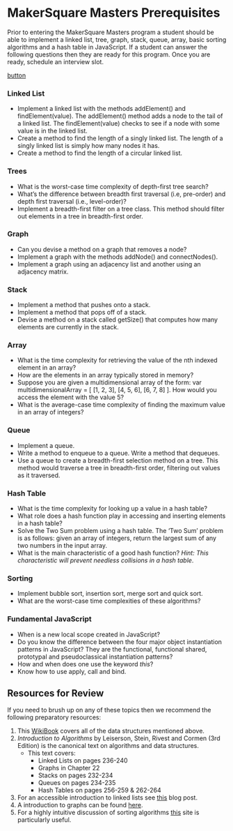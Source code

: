 # MakerSquare Masters Prerequisites

  Prior to entering the MakerSquare Masters program a student should be able to
  implement a linked list, tree, graph, stack, queue, array, basic sorting algorithms
  and a hash table in JavaScript. If a student can answer the following questions then
  they are ready for this program. Once you are ready, schedule an interview slot.

  [button](www.plexit.co)

### Linked List
  * Implement a linked list with the methods addElement() and findElement(value).
    The addElement() method adds a node to the tail of a linked list.
    The findElement(value) checks to see if a node with some value is in the linked list.
  * Create a method to find the length of a singly linked list. The length of
    a singly linked list is simply how many nodes it has.
  * Create a method to find the length of a circular linked list.

### Trees
  * What is the worst-case time complexity of depth-first tree search?
  * What’s the difference between breadth first traversal (i.e, pre-order) and
    depth first traversal (i.e., level-order)?
  * Implement a breadth-first filter on a tree class. This method should
    filter out elements in a tree in breadth-first order.

### Graph
  * Can you devise a method on a graph that removes a node?
  * Implement a graph with the methods addNode() and connectNodes().
  * Implement a graph using an adjacency list and another using an adjacency matrix.

### Stack
  * Implement a method that pushes onto a stack.
  * Implement a method that pops off of a stack.
  * Devise a method on a stack called getSize() that computes how many elements are
    currently in the stack.

### Array
  * What is the time complexity for retrieving the value of the nth indexed element in an array?
  * How are the elements in an array typically stored in memory?
  * Suppose you are given a multidimensional array of the form: var multidimensionalArray =
    [ [1, 2, 3], [4, 5, 6], [6, 7, 8] ]. How would you access the element with the value 5?
  * What is the average-case time complexity of finding the maximum value in an array of integers?

### Queue
  * Implement a queue.
  * Write a method to enqueue to a queue. Write a method that dequeues.
  * Use a queue to create a breadth-first selection method on a tree.
    This method would traverse a tree in breadth-first  order, filtering out values as it traversed.

### Hash Table
  * What is the time complexity for looking up a value in a hash table?
  * What role does a hash function play in accessing and inserting elements in a hash table?
  * Solve the Two Sum problem using a hash table. The ‘Two Sum’ problem is as follows:  given an
    array of integers, return the largest sum of any two numbers in the input array.
  * What is the main characteristic of a good hash function? *Hint: This characteristic will prevent
    needless collisions in a hash table*.

### Sorting
  * Implement bubble sort, insertion sort, merge sort and quick sort.
  * What are the worst-case time complexities of these algorithms?

### Fundamental JavaScript
  * When is a new local scope created in JavaScript?
  * Do you know the difference between the four major object instantiation patterns
    in JavaScript? They are the functional, functional shared, prototypal and pseudoclassical instantiation patterns?
  * How and when does one use the keyword *this*?
  * Know how to use apply, call and bind.

## Resources for Review

  If you need to brush up on any of these topics then we recommend the following preparatory resources:

  1. This [WikiBook](https://en.wikibooks.org/wiki/Data_Structures) covers all of the data structures mentioned above.
  2. *Introduction to Algorithms* by Leiserson, Stein, Rivest and Cormen (3rd Edition) is the canonical text on
     algorithms and data structures.
      * This text covers:
        * Linked Lists on pages 236-240
        * Graphs in Chapter 22
        * Stacks on pages 232-234
        * Queues on pages 234-235
        * Hash Tables on pages 256-259 & 262-264
  3. For an accessible introduction to linked lists see [this](http://blog.millermedeiros.com/linked-lists/) blog post.
  4. A introduction to graphs can be found  [here](https://www.topcoder.com/community/data-science/data-science-tutorials/introduction-to-graphs-and-their-data-structures-section-1/).
  5. For a highly intuitive discussion of sorting algorithms [this](http://www.sorting-algorithms.com/) site is particularly useful.

